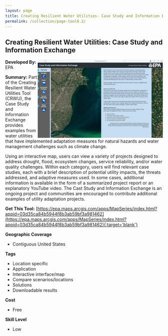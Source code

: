 ```yaml
---
layout: page
title: Creating Resilient Water Utilities- Case Study and Information Exchange
permalink: /collection/page-tool8.2/
---
```

## Creating Resilient Water Utilities: Case Study and Information Exchange

<img src="/images/scaled_250_400/TOOLID_8.2_ScreenCapture-1.png" style="max-height:250px;max-width:400;" align="right"/>

**Developed By:** EPA

**Summary:** Part of the Creating Resilient Water Utilities Tool (CRWU), the Case Study and Information Exchange provides examples from water utilities that have implemented adaptation measures for natural hazards and water management challenges such as climate change. 

Using an interactive map, users can view a variety of projects designed to address drought, flood, ecosystem changes, service reliability, and/or water quality challenges. Within each category, users will find relevant case studies, each with a brief description of potential utility impacts, the threats addressed, and adaptive measures used. In some cases, additional information is available in the form of a summarized project report or an explanatory YouTube video. The Cast Study and Information Exchange is an ongoing project and communities are encouraged to contribute additional examples of utility adaptation projects.

**Get This Tool:** [https://epa.maps.arcgis.com/apps/MapSeries/index.html?appid=03d35ca84b5944f8b3ab59bf3a981462](https://epa.maps.arcgis.com/apps/MapSeries/index.html?appid=03d35ca84b5944f8b3ab59bf3a981462){:target='blank'}

**Geographic Coverage**

* Contiguous United States

**Tags**

*  Location specific
*  Application
*  Interactive interface/map
*  Compare scenarios/locations
*  Solutions
*  Downloadable results

**Cost**

* Free

**Skill Level**

* Low
